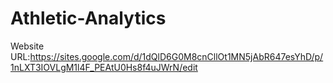 # Athletic-Analytics

Website URL:https://sites.google.com/d/1dQlD6G0M8cnCllOt1MN5jAbR647esYhD/p/1nLXT3IOVLgM1l4F_PEAtU0Hs8f4uJWrN/edit
